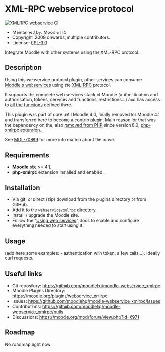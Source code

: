 XML-RPC webservice protocol
=======================
[![XMLRPC webservice CI](https://github.com/moodlehq/moodle-webservice_xmlrpc/actions/workflows/ci.yml/badge.svg?branch=main)](https://github.com/moodlehq/moodle-webservice_xmlrpc/actions/workflows/ci.yml)

* Maintained by: Moodle HQ
* Copyright: 2009 onwards, multiple contributors.
* License: [GPL-3.0](LICENSE)

Integrate Moodle with other systems using the XML-RPC protocol.

Description
-----------

Using this webservice protocol plugin, other services can consume [Moodle's webservices](https://docs.moodle.org/en/Web_services) using the [XML-RPC](http://xmlrpc.com) protocol.

It supports the complete web services stack of Moodle (authentication and authorisation, tokens, services and functions, restrictions...) and has access to [all the functions](https://docs.moodle.org/dev/Web_service_API_functions) defined there.

This plugin was part of core until Moodle 4.0, finally removed for Moodle 4.1 and transferred here to become a contrib plugin. Main reason for that was the dependency on the, also [removed from PHP](https://php.watch/versions/8.0/xmlrpc) since version 8.0, [php-xmlrpc extension](https://www.php.net/manual/en/book.xmlrpc.php).

See [MDL-70889](https://tracker.moodle.org/browse/MDL-70889) for more information about the move.

Requirements
------------

- **Moodle** site >= 4.1.
- **php-xmlrpc** extension installed and enabled.

Installation
------------

- Via git, or direct (zip) download from the plugins directory or from GitHub.
- Add it to the `webservice/xmlrpc` directory.
- Install / upgrade the Moodle site.
- Follow the "[Using web services](https://docs.moodle.org/en/Using_web_services)" docs to enable and configure everything needed to start using it.

Usage
-----

(add here some examples: - authentication with token, a few calls...). Ideally curl requests.

Useful links
------------

* Git repository: https://github.com/moodlehq/moodle-webservice_xmlrpc
* Moodle Plugins Directory: https://moodle.org/plugins/webservice_xmlrpc
* Issues: https://github.com/moodlehq/moodle-webservice_xmlrpc/issues
* Contributions: https://github.com/moodlehq/moodle-webservice_xmlrpc/pulls
* Discussions: https://moodle.org/mod/forum/view.php?id=6971

Roadmap
-------

No roadmap right now.

